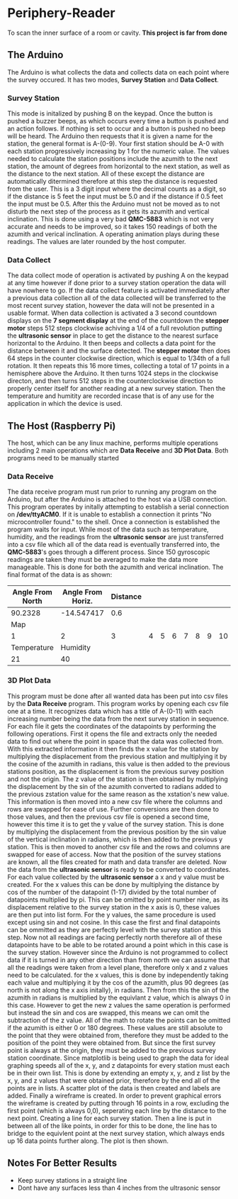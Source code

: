 # Periphery-Reader
To scan the inner surface of a room or cavity.
**This project is far from done**

## The Arduino
The Arduino is what collects the data and collects data on each point where the survey occured. It has two modes, **Survey Station** and **Data Collect**.
### Survey Station
This mode is initalized by pushing B on the keypad. Once the button is pushed a buzzer beeps, as which occurs every time a button is pushed and an action follows. If nothing is set to occur and a button is pushed no beep will be heard. The Arduino then requests that it is given a name for the station, the general format is A-(0-9). Your first station should be A-0 with each station progressively increasing by 1 for the numeric value. The values needed to calculate the station positions include the azumith to the next station, the amount of degrees from horizontal to the next station, as well as the distance to the next station. All of these except the distance are automatically ditermined therefore at this step the distance is requested from the user. This is a 3 digit input where the decimal counts as a digit, so if the distance is 5 feet the input must be 5.0 and if the distance if 0.5 feet the input must be 0.5. After this the Arduino must not be moved as to not disturb the next step of the process as it gets its azumith and vertical inclination. This is done using a very bad **QMC-5883** which is not very accurate and needs to be improved, so it takes 150 readings of both the azumith and verical inclination. A operating animation plays during these readings. The values are later rounded by the host computer.
### Data Collect
The data collect mode of operation is activated by pushing A on the keypad at any time however if done prior to a survey station operation the data will have nowhere to go. If the data collect feature is activated immediately after a previous data collection all of the data collected will be transferred to the most recent survey station, however the data will not be presented in a usable format. When data collection is activated a 3 second countdown displays on the **7 segment display** at the end of the countdown the **stepper motor** steps 512 steps clockwise achiving a 1/4 of a full revolution putting the **ultrasonic sensor** in place to get the distance to the nearest surface horizontal to the Arduino. It then beeps and collects a data point for the distance between it and the surface detected. The **stepper motor** then does 64 steps in the counter clockwise direction, which is equal to 1/34th of a full rotation. It then repeats this 16 more times, collecting a total of 17 points in a hemisphere above the Arduino. It then turns 1024 steps in the clockwise directon, and then turns 512 steps in the counterclockwise direction to properly center itself for another reading at a new survey station. Then the temperature and humitity are recorded incase that is of any use for the application in which the device is used.
## The Host (Raspberry Pi)
The host, which can be any linux machine, performs multiple operations including 2 main operations which are **Data Receive** and **3D Plot Data**. Both programs need to be manually started 
### Data Receive
The data receive program must run prior to running any program on the Arduino, but after the Arduino is attached to the host via a USB connection. This program operates by initally attempting to establish a serial connection on **/dev/ttyACM0**. If it is unable to establish a connection it prints "No microcontroller found." to the shell. Once a connection is established the program waits for input. While most of the data such as temperature, humidity, and the readings from the **ultrasonic sensor** are just transferred into a csv file which all of the data read is eventually transferred into, the **QMC-5883**'s goes through a different process. Since 150 gyroscopic readings are taken they must be averaged to make the data more manageable. This is done for both the azumith and verical inclination.
The final format of the data is as shown:

|Angle From North|Angle From Horiz.|Distance| | | | | | | | | | | | | | |
|---|---|---|---|---|---|---|---|---|---|---|---|---|---|---|---|---|
|90.2328|-14.547417|0.6|
|Map|
|1|2|3|4|5|6|7|8|9|10|11|12|13|14|15|16|17|
|Temperature|Humidity|
|21|40|
### 3D Plot Data
This program must be done after all wanted data has been put into csv files by the **Data Receive** program. This program works by opening each csv file one at a time. It recognizes data which has a title of A-(0-11) with each increasing number being the data from the next survey station in sequence. For each file it gets the coordinates of the datapoints by performing the following operations. First it opens the file and extracts only the needed data to find out where the point in space that the data was collected from. With this extracted information it then finds the x value for the station by multiplying the displacement from the previous station and multiplying it by the cosine of the azumith in radians, this value is then added to the previous stations position, as the displacement is from the previous survey position and not the origin. The z value of the station is then obtained by multiplying the displacement by the sin of the azumith converted to radians added to the previous zstation value for the same reason as the xstation's new value. This information is then moved into a new csv file where the columns and rows are swapped for ease of use. Further conversions are then done to those values, and then the previous csv file is opened a second time, however this time it is to get the y value of the survey station. This is done by multiplying the displacement from the previous position by the sin value of the vertical inclination in radians, which is then added to the previous y station. This is then moved to another csv file and the rows and columns are swapped for ease of access. Now that the position of the survey stations are known, all the files created for math and data transfer are deleted. Now the data from the **ultrasonic sensor** is ready to be converted to coordinates. For each value collected by the **ultrasonic sensor** a x and y value must be created. For the x values this can be done by multiplying the distance by cos of the number of the datapoint (1-17) divided by the total number of datapoints multiplied by pi. This can be omitted by point number nine, as its displacement relative to the survey station in the x axis is 0, these values are then put into list form. For the y values, the same procedure is used except using sin and not cosine. In this case the first and final datapoints can be ommitted as they are perfectly level with the survey station at this step. Now not all readings are facing perfectly north therefore all of these datapoints have to be able to be rotated around a point which in this case is the survey station. However since the Arduino is not programmed to collect data if it is turned in any other direction than from north we can assume that all the readings were taken from a level plane, therefore only x and z values need to be calculated. for the x values, this is done by independently taking each value and multiplying it by the cos of the azumith, plus 90 degrees (as north is not along the x axis initally), in radians. Then from this the sin of the azumith in radians is multiplied by the equivlant z value, which is always 0 in this case. However to get the new z values the same operation is performed but instead the sin and cos are swapped, this means we can omit the subtraction of the z value. All of the math to rotate the points can be omitted if the azumith is either 0 or 180 degrees. These values are still absolute to the point that they were obtained from, therefore they must be added to the position of the point they were obtained from. But since the first survey point is always at the origin, they must be added to the previous survey station coordinate. Since matplotlib is being used to graph the data for ideal graphing speeds all of the x, y, and z datapoints for every station must each be in their own list. This is done by extending an empty x, y, and z list by the x, y, and z values that were obtained prior, therefore by the end all of the points are in lists. A scatter plot of the data is then created and labels are added. Finally a wireframe is created. In order to prevent graphical errors the wireframe is created by putting through 16 points in a row, excluding the first point (which is always 0,0), seperating each line by the distance to the next point. Creating a line for each survey station. Then a line is put in between all of the like points, in order for this to be done, the line has to bridge to the equivlent point at the next survey station, which always ends up 16 data points further along. The plot is then shown.
## Notes For Better Results
- Keep survey stations in a straight line
- Dont have any surfaces less than 4 inches from the ultrasonic sensor
